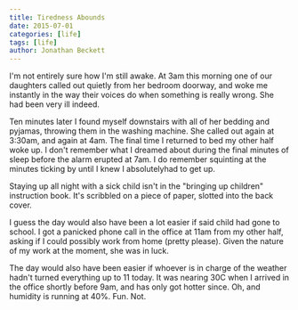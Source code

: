 ```yaml
---
title: Tiredness Abounds
date: 2015-07-01
categories: [life]
tags: [life]
author: Jonathan Beckett
---
```


I'm not entirely sure how I'm still awake. At 3am this morning one of our daughters called out quietly from her bedroom doorway, and woke me instantly in the way their voices do when something is really wrong. She had been very ill indeed.

Ten minutes later I found myself downstairs with all of her bedding and pyjamas, throwing them in the washing machine. She called out again at 3:30am, and again at 4am. The final time I returned to bed my other half woke up. I don't remember what I dreamed about during the final minutes of sleep before the alarm erupted at 7am. I do remember squinting at the minutes ticking by until I knew I absolutelyhad to get up.

Staying up all night with a sick child isn't in the "bringing up children" instruction book. It's scribbled on a piece of paper, slotted into the back cover.

I guess the day would also have been a lot easier if said child had gone to school. I got a panicked phone call in the office at 11am from my other half, asking if I could possibly work from home (pretty please). Given the nature of my work at the moment, she was in luck.

The day would also have been easier if whoever is in charge of the weather hadn't turned everything up to 11 today. It was nearing 30C when I arrived in the office shortly before 9am, and has only got hotter since. Oh, and humidity is running at 40%. Fun. Not.